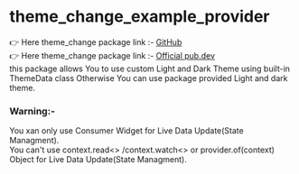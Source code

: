 # theme_change_example_provider
👉 Here theme_change package link :- <a href="https://github.com/sumitFlutter/theme_change">GitHub </a><br>
👉 Here theme_change package link :- <a href="https://pub.dev/packages/theme_change">Official pub.dev </a><br>
this package allows You to use custom Light and Dark Theme using built-in ThemeData class Otherwise You can use package provided Light and dark theme.
<h3>Warning:-</h3>
You xan only use Consumer Widget for Live Data Update(State Managment).<br>
You can't use context.read<> /context.watch<> or provider.of(context) Object for Live Data Update(State Managment).<br>
